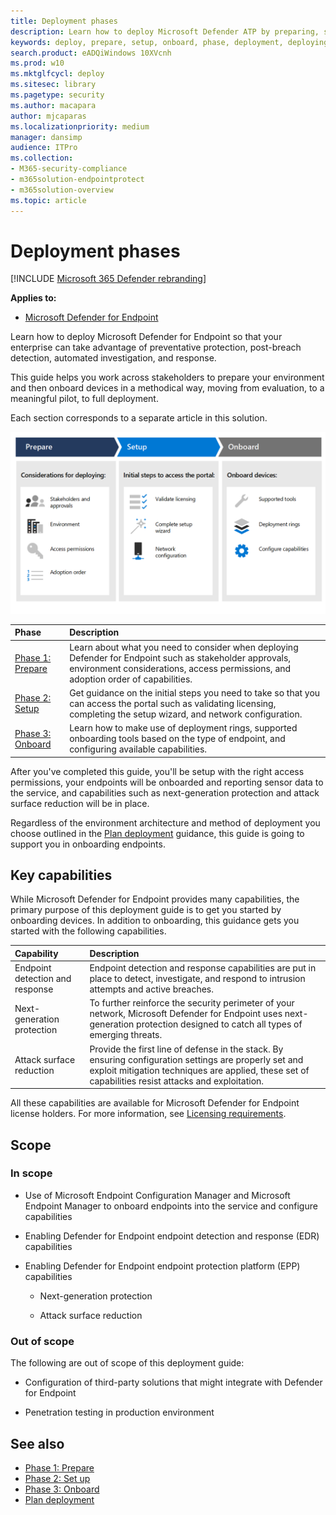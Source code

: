 ```yaml
---
title: Deployment phases
description: Learn how to deploy Microsoft Defender ATP by preparing, setting up, and onboarding endpoints to that service
keywords: deploy, prepare, setup, onboard, phase, deployment, deploying, adoption, configuring
search.product: eADQiWindows 10XVcnh
ms.prod: w10
ms.mktglfcycl: deploy
ms.sitesec: library
ms.pagetype: security
ms.author: macapara
author: mjcaparas
ms.localizationpriority: medium
manager: dansimp
audience: ITPro
ms.collection: 
- M365-security-compliance
- m365solution-endpointprotect
- m365solution-overview  
ms.topic: article
---
```


# Deployment phases

[!INCLUDE [Microsoft 365 Defender rebranding](../../includes/microsoft-defender.md)]

**Applies to:**
- [Microsoft Defender for Endpoint](https://go.microsoft.com/fwlink/p/?linkid=2146631)


Learn how to deploy Microsoft Defender for Endpoint so that your enterprise can take advantage of preventative protection, post-breach detection, automated investigation, and response. 


This guide helps you work across stakeholders to prepare your environment and then onboard devices in a methodical way, moving from evaluation, to a meaningful pilot, to full deployment.

Each section corresponds to a separate article in this solution.

![Image of deployment phases](images/deployment-guide-phases.png)



|Phase | Description | 
|:-------|:-----|
| [Phase 1: Prepare](prepare-deployment.md)| Learn about what you need to consider when deploying Defender for Endpoint such as stakeholder approvals, environment considerations, access permissions, and adoption order of capabilities. 
| [Phase 2: Setup](production-deployment.md)|  Get guidance on the initial steps you need to take so that you can access the portal such as validating licensing, completing the setup wizard, and network configuration. 
| [Phase 3: Onboard](onboarding.md) | Learn how to make use of deployment rings, supported onboarding tools based on the type of endpoint, and configuring available capabilities. 


After you've completed this guide, you'll be setup with the right access permissions, your endpoints will be onboarded and reporting sensor data to the service, and capabilities such as next-generation protection and attack surface reduction will be in place.



Regardless of the environment architecture and method of deployment you choose outlined in the [Plan deployment](deployment-strategy.md) guidance, this guide is going to support you in onboarding endpoints. 








## Key capabilities

While Microsoft Defender for Endpoint provides many capabilities, the primary purpose of this deployment guide is to get you started by onboarding devices. In addition to onboarding, this guidance gets you started with the following capabilities.



Capability | Description 
:---|:---
Endpoint detection and response | Endpoint detection and response capabilities are put in place to detect, investigate, and respond to intrusion attempts and active breaches.
Next-generation protection | To further reinforce the security perimeter of your network, Microsoft Defender for Endpoint uses next-generation protection designed to catch all types of emerging threats.
Attack surface reduction |  Provide the first line of defense in the stack. By ensuring configuration settings are properly set and exploit mitigation techniques are applied, these set of capabilities resist attacks and exploitation.

All these capabilities are available for Microsoft Defender for Endpoint license holders. For more information, see [Licensing requirements](minimum-requirements.md#licensing-requirements).

## Scope

### In scope

-   Use of Microsoft Endpoint Configuration Manager and Microsoft Endpoint Manager to onboard endpoints into the service and configure capabilities

-   Enabling Defender for Endpoint endpoint detection and response (EDR)  capabilities

-   Enabling Defender for Endpoint endpoint protection platform (EPP)
    capabilities

    -   Next-generation protection

    -   Attack surface reduction


### Out of scope

The following are out of scope of this deployment guide:

-   Configuration of third-party solutions that might integrate with Defender for Endpoint

-   Penetration testing in production environment




## See also
- [Phase 1: Prepare](prepare-deployment.md)
- [Phase 2: Set up](production-deployment.md)
- [Phase 3: Onboard](onboarding.md)
- [Plan deployment](deployment-strategy.md)